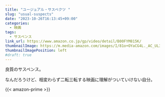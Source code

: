 ```yaml
---
title: "ユージュアル・サスペクツ "
slug: "usual-suspects"
date: "2023-10-26T16:13:45+09:00"
categories:
  - 映画
tags:
  - サスペンス
link_url: https://www.amazon.co.jp/gp/video/detail/B00FYM815K/
thumbnailImage: https://m.media-amazon.com/images/I/81o+OYaCG4L._AC_UL320_.jpg
thumbnailImagePosition: left
#draft: true
---
```

良質のサスペンス。
<!--more-->
なんだろうけど、相変わらず二転三転する映画に理解がついていけない自分。

{{< amazon-prime >}}
